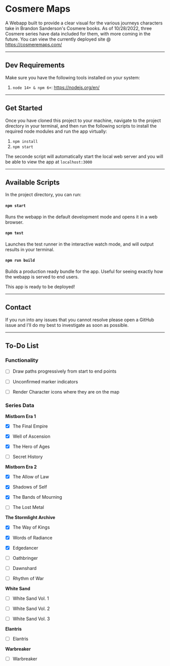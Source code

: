 # Cosmere Maps

A Webapp built to provide a clear visual for the various journeys characters take in Brandon Sanderson's Cosmere books. As of 10/28/2022, three Cosmere series have data included for them, with more coming in the future. You can view the currently deployed site @ https://cosmeremaps.com/

---

## Dev Requirements

Make sure you have the following tools installed on your system:

1. `node 14+ & npm 6+`: https://nodejs.org/en/

---

## Get Started

Once you have cloned this project to your machine, navigate to the project directory in your terminal, and then run the following scripts to install the required node modules and run the app virtually:

1. `npm install`
2. `npm start`

The seconde script will automatically start the local web server and you will be able to view the app at `localhost:3000`

---

## Available Scripts

In the project directory, you can run:

#### `npm start`

Runs the webapp in the default development mode and opens it in a web browser.

#### `npm test`

Launches the test runner in the interactive watch mode, and will output results in your terminal.

#### `npm run build`

Builds a production ready bundle for the app. Useful for seeing exactly how the webapp is served to end users.

This app is ready to be deployed!

---

## Contact

If you run into any issues that you cannot resolve please open a GitHub issue and I'll do my best to investigate as soon as possible. 

---

## To-Do List

### Functionality

- [ ] Draw paths progressively from start to end points
- [ ] Unconfirmed marker indicators
- [ ] Render Character icons where they are on the map


### Series Data

**Mistborn Era 1**
- [x] The Final Empire
- [x] Well of Ascension
- [x] The Hero of Ages
- [ ] Secret History


**Mistborn Era 2**
- [x] The Allow of Law
- [x] Shadows of Self
- [x] The Bands of Mourning
- [ ] The Lost Metal


**The Stormlight Archive**
- [x] The Way of Kings
- [x] Words of Radiance
- [x] Edgedancer
- [ ] Oathbringer
- [ ] Dawnshard
- [ ] Rhythm of War


**White Sand**
- [ ] White Sand Vol. 1
- [ ] White Sand Vol. 2
- [ ] White Sand Vol. 3


**Elantris**
- [ ] Elantris


**Warbreaker**
- [ ] Warbreaker